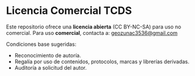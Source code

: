 # Licencia Comercial TCDS
Este repositorio ofrece una **licencia abierta** (CC BY-NC-SA) para uso no comercial.
Para uso **comercial**, contacta a: geozunac3536@gmail.com

Condiciones base sugeridas:
- Reconocimiento de autoría.
- Regalía por uso de contenidos, protocolos, marcas y librerías derivadas.
- Auditoría a solicitud del autor.
